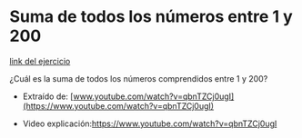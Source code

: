 # Suma de todos los números entre 1 y 200

[link del ejercicio](https://lab.cs50.io/Laboratoria//CDMX012-gym/main/session-10/exercise)

¿Cuál es la suma de todos los números comprendidos entre 1 y 200?

* Extraído de: [www.youtube.com/watch?v=qbnTZCj0ugI](https://www.youtube.com/watch?v=qbnTZCj0ugI)

* Video explicación:[https://www.youtube.com/watch?v=qbnTZCj0ugI ](https://www.youtube.com/watch?v=qbnTZCj0ugI )
